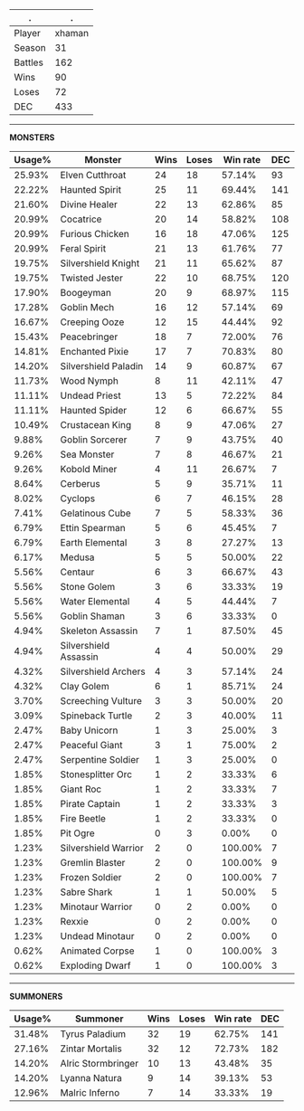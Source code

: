 .|.
|-|-
Player|xhaman
Season|31
Battles|162
Wins|90
Loses|72
DEC|433

---
**MONSTERS**

Usage%|Monster|Wins|Loses|Win rate|DEC|
-|-|-|-|-|-|
25.93%|Elven Cutthroat|24|18|57.14%|93|
22.22%|Haunted Spirit|25|11|69.44%|141|
21.60%|Divine Healer|22|13|62.86%|85|
20.99%|Cocatrice|20|14|58.82%|108|
20.99%|Furious Chicken|16|18|47.06%|125|
20.99%|Feral Spirit|21|13|61.76%|77|
19.75%|Silvershield Knight|21|11|65.62%|87|
19.75%|Twisted Jester|22|10|68.75%|120|
17.90%|Boogeyman|20|9|68.97%|115|
17.28%|Goblin Mech|16|12|57.14%|69|
16.67%|Creeping Ooze|12|15|44.44%|92|
15.43%|Peacebringer|18|7|72.00%|76|
14.81%|Enchanted Pixie|17|7|70.83%|80|
14.20%|Silvershield Paladin|14|9|60.87%|67|
11.73%|Wood Nymph|8|11|42.11%|47|
11.11%|Undead Priest|13|5|72.22%|84|
11.11%|Haunted Spider|12|6|66.67%|55|
10.49%|Crustacean King|8|9|47.06%|27|
9.88%|Goblin Sorcerer|7|9|43.75%|40|
9.26%|Sea Monster|7|8|46.67%|21|
9.26%|Kobold Miner|4|11|26.67%|7|
8.64%|Cerberus|5|9|35.71%|11|
8.02%|Cyclops|6|7|46.15%|28|
7.41%|Gelatinous Cube|7|5|58.33%|36|
6.79%|Ettin Spearman|5|6|45.45%|7|
6.79%|Earth Elemental|3|8|27.27%|13|
6.17%|Medusa|5|5|50.00%|22|
5.56%|Centaur|6|3|66.67%|43|
5.56%|Stone Golem|3|6|33.33%|19|
5.56%|Water Elemental|4|5|44.44%|7|
5.56%|Goblin Shaman|3|6|33.33%|0|
4.94%|Skeleton Assassin|7|1|87.50%|45|
4.94%|Silvershield Assassin|4|4|50.00%|29|
4.32%|Silvershield Archers|4|3|57.14%|24|
4.32%|Clay Golem|6|1|85.71%|24|
3.70%|Screeching Vulture|3|3|50.00%|20|
3.09%|Spineback Turtle|2|3|40.00%|11|
2.47%|Baby Unicorn|1|3|25.00%|3|
2.47%|Peaceful Giant|3|1|75.00%|2|
2.47%|Serpentine Soldier|1|3|25.00%|0|
1.85%|Stonesplitter Orc|1|2|33.33%|6|
1.85%|Giant Roc|1|2|33.33%|7|
1.85%|Pirate Captain|1|2|33.33%|3|
1.85%|Fire Beetle|1|2|33.33%|0|
1.85%|Pit Ogre|0|3|0.00%|0|
1.23%|Silvershield Warrior|2|0|100.00%|7|
1.23%|Gremlin Blaster|2|0|100.00%|9|
1.23%|Frozen Soldier|2|0|100.00%|7|
1.23%|Sabre Shark|1|1|50.00%|5|
1.23%|Minotaur Warrior|0|2|0.00%|0|
1.23%|Rexxie|0|2|0.00%|0|
1.23%|Undead Minotaur|0|2|0.00%|0|
0.62%|Animated Corpse|1|0|100.00%|3|
0.62%|Exploding Dwarf|1|0|100.00%|3|

---
**SUMMONERS**

Usage%|Summoner|Wins|Loses|Win rate|DEC|
-|-|-|-|-|-|
31.48%|Tyrus Paladium|32|19|62.75%|141|
27.16%|Zintar Mortalis|32|12|72.73%|182|
14.20%|Alric Stormbringer|10|13|43.48%|35|
14.20%|Lyanna Natura|9|14|39.13%|53|
12.96%|Malric Inferno|7|14|33.33%|19|
